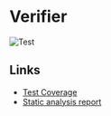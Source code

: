 # Verifier

![Test](https://github.com/Mervap/Verification/actions/workflows/verifier_test.yml/badge.svg)

## Links

* [Test Coverage](https://mervap.github.io/Verification/verifier/coverage/)
* [Static analysis report](https://mervap.github.io/Verification/verifier/analysis/)
